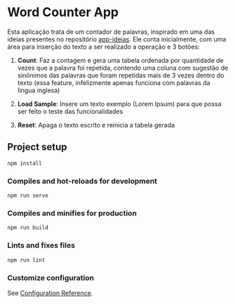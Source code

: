 # Word Counter App

Esta aplicação trata de um contador de palavras, inspirado em uma das ideias presentes no repositório [app-ideias](https://github.com/florinpop17/app-ideas). Ele conta inicialmente, com uma área para inserção do texto a ser realizado a operação e 3 botões:

1. **Count**: Faz a contagem e gera uma tabela ordenada por quantidade de vezes que a palavra foi repetida, contendo uma coluna com sugestão de sinônimos das palavras que foram repetidas mais de 3 vezes dentro do texto (essa feature, infelizmente apenas funciona com palavras da lingua inglesa)

2. **Load Sample**: Insere um texto exemplo (Lorem Ipsum) para que possa ser feito o teste das funcionalidades

3. **Reset**: Apaga o texto escrito e reinicia a tabela gerada

## Project setup
```
npm install
```

### Compiles and hot-reloads for development
```
npm run serve
```

### Compiles and minifies for production
```
npm run build
```

### Lints and fixes files
```
npm run lint
```

### Customize configuration
See [Configuration Reference](https://cli.vuejs.org/config/).
